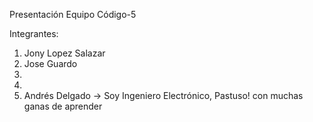 Presentación Equipo Código-5

Integrantes:

1. Jony Lopez Salazar
2. Jose Guardo
3.
4.
5. Andrés Delgado -> Soy Ingeniero Electrónico, Pastuso! con muchas ganas de aprender

